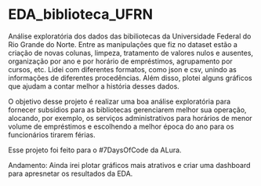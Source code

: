 # EDA_biblioteca_UFRN

Análise exploratória dos dados das bibiliotecas da Universidade Federal do Rio Grande do Norte. Entre as manipulações que fiz no dataset estão a criação de novas colunas, limpeza, tratamento de valores nulos e ausentes, organização por ano e por horário de empréstimos, agrupamento por cursos, etc. Lidei com diferentes formatos, como json e csv, unindo as informações de diferentes procedências. Além disso, plotei alguns gráficos que ajudam a contar melhor a história desses dados.

O objetivo desse projeto é realizar uma boa análise exploratória para fornecer subsídios para as bibliotecas gerenciarem melhor sua operação, alocando, por exemplo, os serviços administrativos para horários de menor volume de empréstimos e escolhendo a melhor época do ano para os funcionários tirarem férias.

Esse projeto foi feito para o #7DaysOfCode da ALura. 

Andamento: Ainda irei plotar gráficos mais atrativos e criar uma dashboard para apresnetar os resultados da EDA.
